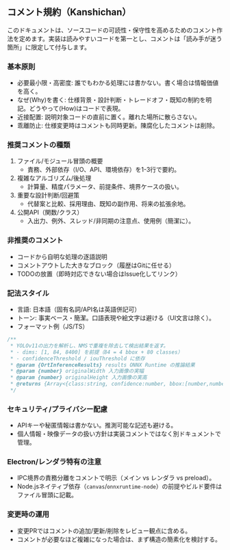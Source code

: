 ## コメント規約（Kanshichan）

このドキュメントは、ソースコードの可読性・保守性を高めるためのコメント作法を定めます。実装は読みやすいコードを第一とし、コメントは「読み手が迷う箇所」に限定して付与します。

### 基本原則
- 必要最小限・高密度: 誰でもわかる処理には書かない。書く場合は情報価値を高く。
- なぜ(Why)を書く: 仕様背景・設計判断・トレードオフ・既知の制約を明記。どうやって(How)はコードで表現。
- 近接配置: 説明対象コードの直前に置く。離れた場所に散らさない。
- 乖離防止: 仕様変更時はコメントも同時更新。陳腐化したコメントは削除。

### 推奨コメントの種類
1. ファイル/モジュール冒頭の概要
   - 責務、外部依存（I/O、API、環境依存）を1-3行で要約。
2. 複雑なアルゴリズム/後処理
   - 計算量、精度パラメータ、前提条件、境界ケースの扱い。
3. 重要な設計判断/回避策
   - 代替案と比較、採用理由、既知の副作用、将来の拡張余地。
4. 公開API（関数/クラス）
   - 入出力、例外、スレッド/非同期の注意点、使用例（簡潔に）。

### 非推奨のコメント
- コードから自明な処理の逐語説明
- コメントアウトした大きなブロック（履歴はGitに任せる）
- TODOの放置（即時対応できない場合はIssue化してリンク）

### 記法スタイル
- 言語: 日本語（固有名詞/API名は英語併記可）
- トーン: 事実ベース・簡潔。口語表現や絵文字は避ける（UI文言は除く）。
- フォーマット例（JS/TS）

```js
/**
 * YOLOv11の出力を解析し、NMSで重複を除去して検出結果を返す。
 * - dims: [1, 84, 8400] を前提（84 = 4 bbox + 80 classes）
 * - confidenceThreshold / iouThreshold に依存
 * @param {OrtInferenceResults} results ONNX Runtime の推論結果
 * @param {number} originalWidth 入力画像の実幅
 * @param {number} originalHeight 入力画像の実高
 * @returns {Array<{class:string, confidence:number, bbox:[number,number,number,number]}>}
 */
```

### セキュリティ/プライバシー配慮
- APIキーや秘匿情報は書かない。推測可能な記述も避ける。
- 個人情報・映像データの扱い方針は実装コメントではなく別ドキュメントで管理。

### Electron/レンダラ特有の注意
- IPC境界の責務分離をコメントで明示（メイン vs レンダラ vs preload）。
- Node.jsネイティブ依存（`canvas`/`onnxruntime-node`）の前提やビルド要件はファイル冒頭に記載。

### 変更時の運用
- 変更PRではコメントの追加/更新/削除をレビュー観点に含める。
- コメントが必要なほど複雑になった場合は、まず構造の簡素化を検討する。

